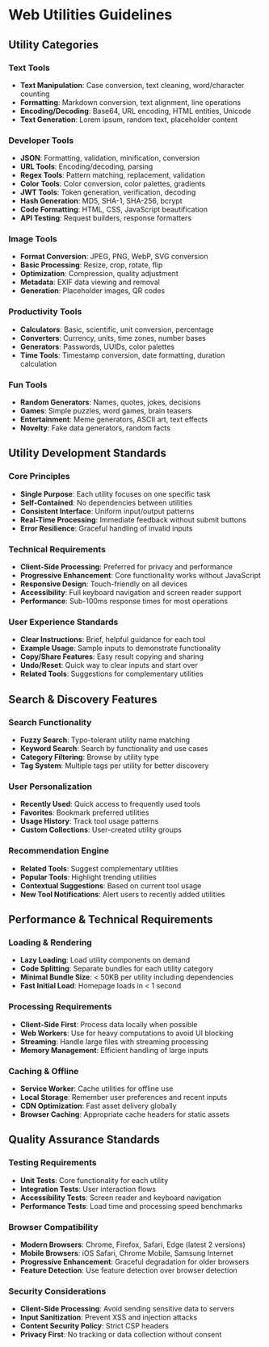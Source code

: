 # Web Utilities Guidelines

## Utility Categories

### Text Tools
- **Text Manipulation**: Case conversion, text cleaning, word/character counting
- **Formatting**: Markdown conversion, text alignment, line operations
- **Encoding/Decoding**: Base64, URL encoding, HTML entities, Unicode
- **Text Generation**: Lorem ipsum, random text, placeholder content

### Developer Tools
- **JSON**: Formatting, validation, minification, conversion
- **URL Tools**: Encoding/decoding, parsing
- **Regex Tools**: Pattern matching, replacement, validation
- **Color Tools**: Color conversion, color palettes, gradients
- **JWT Tools**: Token generation, verification, decoding
- **Hash Generation**: MD5, SHA-1, SHA-256, bcrypt
- **Code Formatting**: HTML, CSS, JavaScript beautification
- **API Testing**: Request builders, response formatters

### Image Tools
- **Format Conversion**: JPEG, PNG, WebP, SVG conversion
- **Basic Processing**: Resize, crop, rotate, flip
- **Optimization**: Compression, quality adjustment
- **Metadata**: EXIF data viewing and removal
- **Generation**: Placeholder images, QR codes

### Productivity Tools
- **Calculators**: Basic, scientific, unit conversion, percentage
- **Converters**: Currency, units, time zones, number bases
- **Generators**: Passwords, UUIDs, color palettes
- **Time Tools**: Timestamp conversion, date formatting, duration calculation

### Fun Tools
- **Random Generators**: Names, quotes, jokes, decisions
- **Games**: Simple puzzles, word games, brain teasers
- **Entertainment**: Meme generators, ASCII art, text effects
- **Novelty**: Fake data generators, random facts

## Utility Development Standards

### Core Principles
- **Single Purpose**: Each utility focuses on one specific task
- **Self-Contained**: No dependencies between utilities
- **Consistent Interface**: Uniform input/output patterns
- **Real-Time Processing**: Immediate feedback without submit buttons
- **Error Resilience**: Graceful handling of invalid inputs

### Technical Requirements
- **Client-Side Processing**: Preferred for privacy and performance
- **Progressive Enhancement**: Core functionality works without JavaScript
- **Responsive Design**: Touch-friendly on all devices
- **Accessibility**: Full keyboard navigation and screen reader support
- **Performance**: Sub-100ms response times for most operations

### User Experience Standards
- **Clear Instructions**: Brief, helpful guidance for each tool
- **Example Usage**: Sample inputs to demonstrate functionality
- **Copy/Share Features**: Easy result copying and sharing
- **Undo/Reset**: Quick way to clear inputs and start over
- **Related Tools**: Suggestions for complementary utilities

## Search & Discovery Features

### Search Functionality
- **Fuzzy Search**: Typo-tolerant utility name matching
- **Keyword Search**: Search by functionality and use cases
- **Category Filtering**: Browse by utility type
- **Tag System**: Multiple tags per utility for better discovery

### User Personalization
- **Recently Used**: Quick access to frequently used tools
- **Favorites**: Bookmark preferred utilities
- **Usage History**: Track tool usage patterns
- **Custom Collections**: User-created utility groups

### Recommendation Engine
- **Related Tools**: Suggest complementary utilities
- **Popular Tools**: Highlight trending utilities
- **Contextual Suggestions**: Based on current tool usage
- **New Tool Notifications**: Alert users to recently added utilities

## Performance & Technical Requirements

### Loading & Rendering
- **Lazy Loading**: Load utility components on demand
- **Code Splitting**: Separate bundles for each utility category
- **Minimal Bundle Size**: < 50KB per utility including dependencies
- **Fast Initial Load**: Homepage loads in < 1 second

### Processing Requirements
- **Client-Side First**: Process data locally when possible
- **Web Workers**: Use for heavy computations to avoid UI blocking
- **Streaming**: Handle large files with streaming processing
- **Memory Management**: Efficient handling of large inputs

### Caching & Offline
- **Service Worker**: Cache utilities for offline use
- **Local Storage**: Remember user preferences and recent inputs
- **CDN Optimization**: Fast asset delivery globally
- **Browser Caching**: Appropriate cache headers for static assets

## Quality Assurance Standards

### Testing Requirements
- **Unit Tests**: Core functionality for each utility
- **Integration Tests**: User interaction flows
- **Accessibility Tests**: Screen reader and keyboard navigation
- **Performance Tests**: Load time and processing speed benchmarks

### Browser Compatibility
- **Modern Browsers**: Chrome, Firefox, Safari, Edge (latest 2 versions)
- **Mobile Browsers**: iOS Safari, Chrome Mobile, Samsung Internet
- **Progressive Enhancement**: Graceful degradation for older browsers
- **Feature Detection**: Use feature detection over browser detection

### Security Considerations
- **Client-Side Processing**: Avoid sending sensitive data to servers
- **Input Sanitization**: Prevent XSS and injection attacks
- **Content Security Policy**: Strict CSP headers
- **Privacy First**: No tracking or data collection without consent